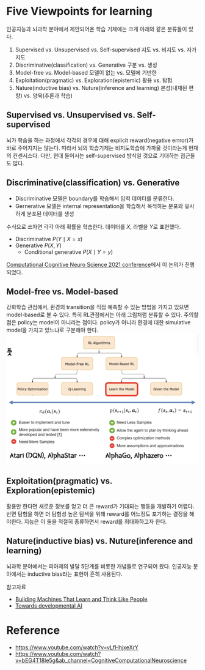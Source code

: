 # Five Viewpoints for learning
인공지능과 뇌과학 분야에서 제안되어온 학습 기제에는 크게 아래와 같은 분류들이 있다.
1. Supervised vs. Unsupervised vs. Self-supervised
   지도 vs. 비지도 vs. 자가지도
2. Discriminative(classification) vs. Generative
   구분 vs. 생성
3. Model-free vs. Model-based
   모델이 없는 vs. 모델에 기반한
4. Exploitation(pragmatic) vs. Exploration(epistemic)
   활용 vs. 탐험
5. Nature(inductive bias) vs. Nuture(inference and learning)
   본성(내재된 편향) vs. 양육(추론과 학습)
   

## Supervised vs. Unsupervised vs. Self-supervised
뇌가 학습을 하는 과정에서 각각의 경우에 대해 explicit reward(negative errror)가 바로 주어지지는 않는다. 따라서 뇌의 학습기제는 비지도학습에 가까울 것이라는게 현재의 컨센서스다. 다만, 현대 들어서는 self-supervised 방식일 것으로 기대하는 접근들도 많다.


## Discriminative(classification) vs. Generative
- Discriminative 모델은 boundary를 학습해서 입력 데이터를 분류한다.
- Gernerative 모델은 internal representation을 학습해서 목적하는 분포와 유사하게 분포된 데이터를 생성

수식으로 쓰자면 각각 아래 확률을 학습한다. 데이터를 $X$, 라벨을 $Y$로 표현했다.
- Discriminative $P(Y \mid X=x)$
- Generative $P(X, Y)$
	- Conditional generative $P(X \mid Y = y)$

[Computational Cognitive Neuro Science 2021 conference](https://www.youtube.com/watch?v=bEG4T18le5g&ab_channel=CognitiveComputationalNeuroscience)에서 이 논의가 진행되었다.


## Model-free vs. Model-based
강화학습 관점에서, 환경의 transition을 직접 예측할 수 있는 방법을 가지고 있으면 model-based로 볼 수 있다. 특히 RL관점에서는 아래 그림처럼 분류할 수 있다. 주의할 점은 policy는 model이 아니라는 점이다. policy가 아니라 환경에 대한 simulative model을 가지고 있느냐로 구분해야 한다.
![](rl-categories.png)


## Exploitation(pragmatic) vs. Exploration(epistemic)
활용만 한다면 새로운 정보를 얻고 더 큰 reward가 기대되는 행동을 개발하기 어렵다. 반면 탐험을 하면 더 탐험성 높은 탐색을 위해 reward를 어느정도 포기하는 결정을 해야한다. 지능은 이 둘을 적절히 종류하면서 reward를 최대화하고자 한다.


## Nature(inductive bias) vs. Nuture(inference and learning)
뇌과학 분야에서는 피아제의 발달 5단계를 비롯한 개념들로 연구되어 왔다. 인공지능 분야에서는 inductive bias라는 표현이 흔히 사용된다.

참고자료
- [Building Machines That Learn and Think Like People](https://arxiv.org/pdf/1604.00289.pdf)
- [Towards developmental AI](https://www.youtube.com/watch?v=s9EeozO6fp8)


# Reference
- https://www.youtube.com/watch?v=vLfHhjxeXrY
- https://www.youtube.com/watch?v=bEG4T18le5g&ab_channel=CognitiveComputationalNeuroscience



